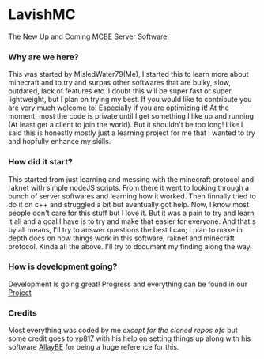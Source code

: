 # LavishMC
The New Up and Coming MCBE Server Software!

### Why are we here?
This was started by MisledWater79(Me), I started this to learn more about minecraft and to try and surpas other softwares that are bulky, slow, outdated, lack of features etc.
I doubt this will be super fast or super lightweight, but I plan on trying my best. If you would like to contribute you are very much welcome to! Especially if you are optimizing it!
At the moment, most the code is private until I get something I like up and running (At least get a client to join the world). But it shouldn't be too long!
Like I said this is honestly mostly just a learning project for me that I wanted to try and hopfully enhance my skills.

### How did it start?
This started from just learning and messing with the minecraft protocol and raknet with simple nodeJS scripts. From there it went to looking through a bunch of server softwares and learning how it worked.
Then finnally tried to do it on c++ and struggled a bit but eventually got help. Now, I know most people don't care for this stuff but I love it. But it was a pain to try and learn it all and a goal I have is to try and make that easier for everyone.
And that's by all means, I'll try to answer questions the best I can; I plan to make in depth docs on how things work in this software, raknet and minecraft protocol. Kinda all the above. I'll try to document my finding along the way.

### How is development going?
Development is going great! Progress and everything can be found in our [Project](https://github.com/orgs/LavishMC/projects/1)

### Credits
Most everything was coded by me *except for the cloned repos ofc* but some credit goes to [vp817](https://github.com/vp817) with his help on setting things up along with his software [AllayBE](https://github.com/AllayBE/AllayBE) for being a huge reference for this.

